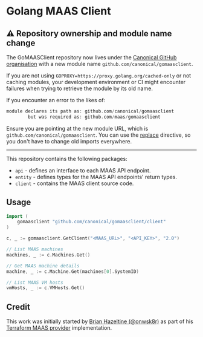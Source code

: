 # Golang MAAS Client

## :warning: Repository ownership and module name change

The GoMAASClient repository now lives under the [Canonical GitHub organisation](https://github.com/canonical) with a new module name `github.com/canonical/gomaasclient`.

If you are not using `GOPROXY=https://proxy.golang.org/cached-only` or not caching
modules, your development environment or CI might encounter failures when trying
to retrieve the module by its old name.


If you encounter an error to the likes of:
```go
module declares its path as: github.com/canonical/gomaasclient
        but was required as: github.com/maas/gomaasclient
```

Ensure you are pointing at the new module URL, which is `github.com/canonical/gomaasclient`.
You can use the [replace](https://go.dev/ref/mod#go-mod-file-replace) directive, so
you don't have to change old imports everywhere.

---

This repository contains the following  packages:

* `api` - defines an interface to each MAAS API endpoint.
* `entity` - defines types for the MAAS API endpoints' return types.
* `client` - contains the MAAS client source code.

## Usage

```Go
import (
    gomaasclient "github.com/canonical/gomaasclient/client"
)

c, _ := gomaasclient.GetClient("<MAAS_URL>", "<API_KEY>", "2.0")

// List MAAS machines
machines, _ := c.Machines.Get()

// Get MAAS machine details
machine, _ := c.Machine.Get(machines[0].SystemID)

// List MAAS VM hosts
vmHosts, _ := c.VMHosts.Get()
```

## Credit

This work was initially started by [Brian Hazeltine (@onwsk8r)](https://github.com/onwsk8r) as part of his [Terraform MAAS provider](https://github.com/Roblox/terraform-provider-maas) implementation.
